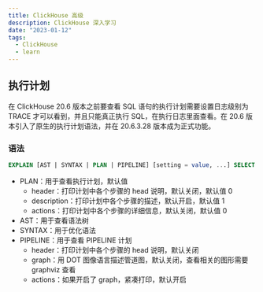 ```yaml
---
title: ClickHouse 高级
description: ClickHouse 深入学习
date: "2023-01-12"
tags:
  - ClickHouse
  - learn
---
```


## 执行计划

在 ClickHouse 20.6 版本之前要查看 SQL 语句的执行计划需要设置日志级别为 TRACE 才可以看到，并且只能真正执行 SQL，在执行日志里面查看。在 20.6 版本引入了原生的执行计划语法，并在 20.6.3.28 版本成为正式功能。

### 语法

```sql
EXPLAIN [AST | SYNTAX | PLAN | PIPELINE] [setting = value, ...] SELECT ... [FORMAT ...]
```

- PLAN：用于查看执行计划，默认值
  - header：打印计划中各个步骤的 head 说明，默认关闭，默认值 0
  - description：打印计划中各个步骤的描述，默认开启，默认值 1
  - actions：打印计划中各个步骤的详细信息，默认关闭，默认值 0
- AST：用于查看语法树
- SYNTAX：用于优化语法
- PIPELINE：用于查看 PIPELINE 计划
  - header：打印计划中各个步骤的 head 说明，默认关闭
  - graph：用 DOT 图像语言描述管道图，默认关闭，查看相关的图形需要 graphviz 查看
  - actions：如果开启了 graph，紧凑打印，默认开启
